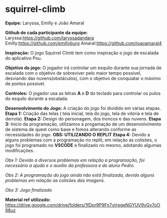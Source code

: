 # squirrel-climb

**Equipe:** Laryssa, Emilly e João Amaral

**Github de cada participante da equipe:**
Laryssa:https://github.com/laryssadandara
Emilly:https://github.com/emillyburg 
Amaral:https://github.com/joaoamaral4

**Inspiração:** O jogo Squirrel Climb tem como inspiração o jogo de escalada do aplicativo Pou.

**Objetivo do jogo:** O jogador irá controlar um esqulio durante sua jornada de escalada com o objetivo de sobreviver pelo maior tempo possível, desviando das nuvens(obstáculos), com o objetivo de conquiatar o máximo de pontos possível.  

**Controles:** O jogador usa as letras **A** e **D** do teclado para controlar os pulos do esquilo durante a escalada.

**Desenvolvimento do Jogo:** A criação do jogo foi dividido em várias etapas. 
**Etapa 1:** Criação das telas ( tela inicial, tela do jogo, tela de vitória e tela de derrota).
**Etapa 2:** Design do personagem, dos troncos e das nuvens. 
**Etapa 3:** Inicio da programação, utilizamos a progamação de um desenvolvimento de sistema de quest como base e fomos alterando conforme as necessidades do jogo. **OBS: UTILIZANDO O REPLIT**
**Etapa 4:** Devido a alguns problemas com a programação no replit, em relação as colisões, o jogo foi programado no **VSCODE** e finalizado no mesmo, adotando algumas modificações.


*Obs 1: Devido a diversos problemas em relação a programação, foi necessário a ajuda e o auxilio da professora e do aluno Pedro.*

*Obs 2: A programação do jogo ainda não está finalizada, devido alguns problemas em relação as colisões das imagens.*  

*Obs 3: Jogo finalizado*

**Material ref utilizado:** https://drive.google.com/drive/folders/1fDpr9P9Fn7vtrpgeNGYUV9vGv7oO98uz
  
